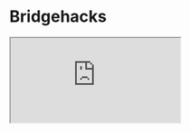 # Bridgehacks
<html>
    <head>
        <title>My Great Game</title>
    </head>
    <body>
    <style>
    myFrame { width:100%; height:100%; }
</style>

<iframe src="https://playcanv.as/p/61fb1da9/" id="myFrame">
<p>Hi SOF</p>
</iframe>
    </body>
</html>

